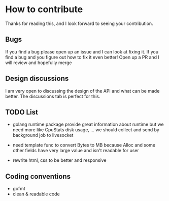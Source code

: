 







# How to contribute 

Thanks for reading this, and I look forward to seeing your contribution. 

## Bugs 

If you find a bug please open up an issue and I can look at fixing it. If you find a bug and you figure out how to fix it even better! Open up a PR
and I will review and hopefully merge 

## Design discussions 

I am very open to discussing the design of the API and what can be made better. The discussions tab is perfect for this. 

## TODO List 

- golang runtime package provide great information
  about runtime but we need more like CpuStats
  disk usage, ... we should collect and send by background
  job to livesocket

- need template func to convert Bytes to     MB because Alloc and some other fields     have very large value and isn't readable   for user
  
- rewrite html, css to be better and
  responsive 
  
## Coding conventions 

- gofmt
- clean & readable code
